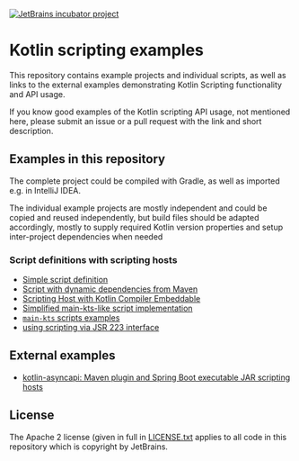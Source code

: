 [![JetBrains incubator project](https://jb.gg/badges/incubator-flat-square.svg)](https://confluence.jetbrains.com/display/ALL/JetBrains+on+GitHub)

# Kotlin scripting examples

This repository contains example projects and individual scripts, as well as links to the external examples 
demonstrating Kotlin Scripting functionality and API usage.

If you know good examples of the Kotlin scripting API usage, not mentioned here, please submit an issue or a pull 
request with the link and short description.  

## Examples in this repository

The complete project could be compiled with Gradle, as well as imported e.g. in IntelliJ IDEA.

The individual example projects are mostly independent and could be copied and reused independently, but build files
should be adapted accordingly, mostly to supply required Kotlin version properties and setup inter-project dependencies
when needed

### Script definitions with scripting hosts

- [Simple script definition](jvm/basic/jvm-simple-script/SimpleScript.md)
- [Script with dynamic dependencies from Maven](jvm/basic/jvm-maven-deps/MavenDeps.md)
- [Scripting Host with Kotlin Compiler Embeddable](jvm/basic/jvm-embeddable-host/EmbeddableCompiler.md)
- [Simplified main-kts-like script implementation](jvm/simple-main-kts/SimpleMainKts.md)
- [`main-kts` scripts examples](jvm/main-kts/MainKts.md)
- [using scripting via JSR 223 interface](jvm/jsr223/jsr223.md)

## External examples

- [kotlin-asyncapi: Maven plugin and Spring Boot executable JAR scripting hosts](https://github.com/OpenFolder/kotlin-asyncapi)

## License
The Apache 2 license (given in full in [LICENSE.txt](LICENSE.txt) applies to all code in this repository which 
is copyright by JetBrains.

